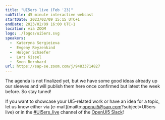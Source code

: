 ```yaml
---
title: "UI5ers live (Feb '23)"
subTitle: 45 minute interactive webcast
startDate: 2023/02/09 15:15 UTC+1
endDate: 2023/02/09 16:00 UTC+1
location: via ZOOM
logo: ./logos/ui5ers.svg
speakers:
  -  Kateryna Sergieieva
  -  Evgeny Reyzenkind
  -  Holger Schaefer
  -  Lars Kissel
  -  Sven Bernhard
url: https://sap-se.zoom.com/j/94833714827
---
```

The agenda is not finalized yet, but we have some good ideas already up our sleeves and will publish them here once confirmed but latest the week before. So stay tuned!

If you want to showcase your UI5-related work or have an idea for a topic, let us know either via [e-mail](mailto:openui5@sap.com?subject=UI5ers live) or in the 
[#UI5ers_live](https://openui5.slack.com/archives/C01CP60AAN7) channel of the [OpenUI5 Slack](https://ui5-slack-invite.cfapps.eu10.hana.ondemand.com/)!
